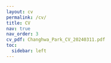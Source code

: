 ```yaml
---
layout: cv
permalink: /cv/
title: CV
nav: true
nav_order: 3
cv_pdf: Changhwa_Park_CV_20240311.pdf
toc:
  sidebar: left
---
```

